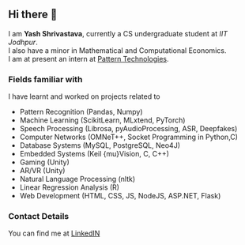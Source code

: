 ## Hi there 👋
I am **Yash Shrivastava**, currently a CS undergraduate student at *IIT Jodhpur*.  
I also have a minor in Mathematical and Computational Economics.  
I am at present an intern at [Pattern Technologies](https://www.pattern.com).

### Fields familiar with
I have learnt and worked on projects related to
  - Pattern Recognition (Pandas, Numpy)
  - Machine Learning (ScikitLearn, MLxtend, PyTorch)
  - Speech Processing (Librosa, pyAudioProcessing, ASR, Deepfakes)
  - Computer Networks (OMNeT++, Socket Programming in Python,C)
  - Database Systems (MySQL, PostgreSQL, Neo4J)
  - Embedded Systems (Keil \{mu}Vision, C, C++)
  - Gaming (Unity)
  - AR/VR (Unity)
  - Natural Language Processing (nltk)
  - Linear Regression Analysis (R)
  - Web Development (HTML, CSS, JS, NodeJS, ASP.NET, Flask)

### Contact Details
You can find me at [LinkedIN](https://www.linkedin.com/in/yash-shrivastava-0b7257259?utm_source=share&utm_campaign=share_via&utm_content=profile&utm_medium=android_app)

<!--
**alephys26/alephys26** is a ✨ _special_ ✨ repository because its `README.md` (this file) appears on your GitHub profile.

Here are some ideas to get you started:

- 🔭 I’m currently working on ...
- 🌱 I’m currently learning ...
- 👯 I’m looking to collaborate on ...
- 🤔 I’m looking for help with ...
- 💬 Ask me about ...
- 📫 How to reach me: ...
- 😄 Pronouns: ...
- ⚡ Fun fact: ...
-->
